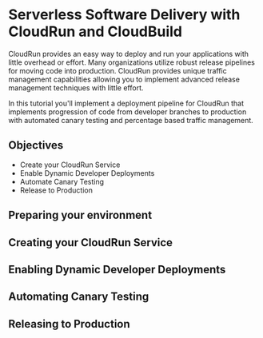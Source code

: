# Serverless Software Delivery with CloudRun and CloudBuild

CloudRun provides an easy way to deploy and run your applications with little overhead or effort. Many organizations utilize robust release pipelines for moving code into production. CloudRun provides unique traffic management capabilities allowing you to implement advanced release management techniques with little effort. 


In this tutorial you'll implement a deployment pipeline for CloudRun that implements progression of code from developer branches to production with automated canary testing and percentage based traffic management. 

## Objectives

- Create your CloudRun Service
- Enable Dynamic Developer Deployments
- Automate Canary Testing
- Release to Production

## Preparing your environment
## Creating your CloudRun Service
## Enabling Dynamic Developer Deployments
## Automating Canary Testing
## Releasing to Production